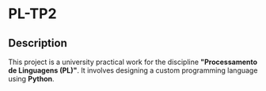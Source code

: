 # PL-TP2

## Description
This project is a university practical work for the discipline **"Processamento de Linguagens (PL)"**. It involves designing a custom programming language using **Python**. 
